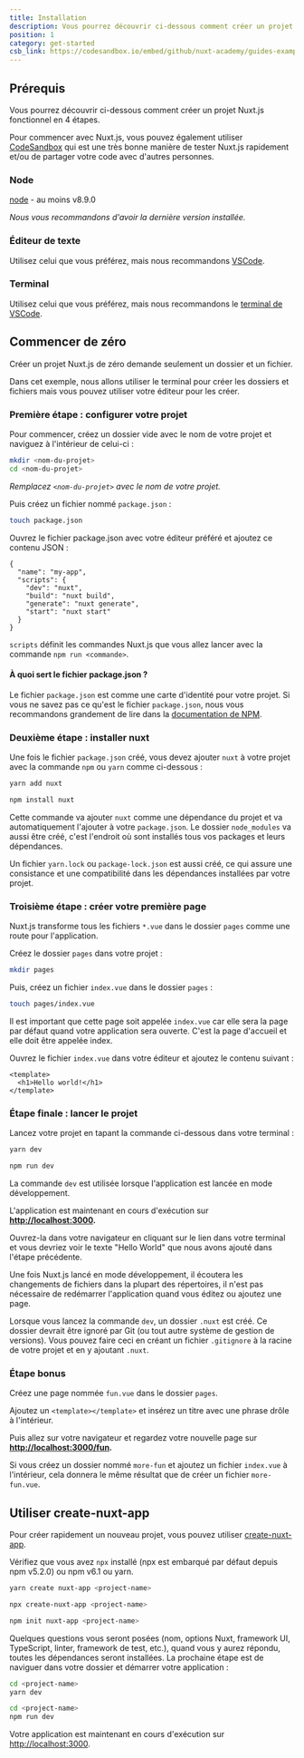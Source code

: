 ```yaml
---
title: Installation
description: Vous pourrez découvrir ci-dessous comment créer un projet Nuxt.js fonctionnel en 4 étapes.
position: 1
category: get-started
csb_link: https://codesandbox.io/embed/github/nuxt-academy/guides-examples/tree/master/01_get_started/01_installation?fontsize=14&hidenavigation=1&theme=dark
---
```


## Prérequis

Vous pourrez découvrir ci-dessous comment créer un projet Nuxt.js fonctionnel en 4 étapes.

<base-alert type="info">

Pour commencer avec Nuxt.js, vous pouvez également utiliser [CodeSandbox](https://template.nuxtjs.org) qui est une très bonne manière de tester Nuxt.js rapidement et/ou de partager votre code avec d'autres personnes.

</base-alert>

### Node

[node](https://nodejs.org/en/download/) - au moins v8.9.0

_Nous vous recommandons d'avoir la dernière version installée._

### Éditeur de texte

Utilisez celui que vous préférez, mais nous recommandons [VSCode](https://code.visualstudio.com/).

### Terminal

Utilisez celui que vous préférez, mais nous recommandons le [terminal de VSCode](https://code.visualstudio.com/docs/editor/integrated-terminal).

## Commencer de zéro

Créer un projet Nuxt.js de zéro demande seulement un dossier et un fichier.

Dans cet exemple, nous allons utiliser le terminal pour créer les dossiers et fichiers mais vous pouvez utiliser votre éditeur pour les créer.

### Première étape : configurer votre projet

Pour commencer, créez un dossier vide avec le nom de votre projet et naviguez à l'intérieur de celui-ci :

```bash
mkdir <nom-du-projet>
cd <nom-du-projet>
```

_Remplacez `<nom-du-projet>` avec le nom de votre projet._

Puis créez un fichier nommé `package.json` :

```bash
touch package.json
```

Ouvrez le fichier package.json avec votre éditeur préféré et ajoutez ce contenu JSON :

```json{}[package.json]
{
  "name": "my-app",
  "scripts": {
    "dev": "nuxt",
    "build": "nuxt build",
    "generate": "nuxt generate",
    "start": "nuxt start"
  }
}
```

`scripts` définit les commandes Nuxt.js que vous allez lancer avec la commande `npm run <commande>`.

#### **À quoi sert le fichier package.json ?**

Le fichier `package.json` est comme une carte d'identité pour votre projet. Si vous ne savez pas ce qu'est le fichier `package.json`, nous vous recommandons grandement de lire dans la [documentation de NPM](https://docs.npmjs.com/creating-a-package-json-file).

### Deuxième étape : installer nuxt

Une fois le fichier `package.json` créé, vous devez ajouter `nuxt` à votre projet avec la commande `npm` ou `yarn` comme ci-dessous :

<code-group>
  <code-block label="Yarn" active>

```bash
yarn add nuxt
```

  </code-block>
  <code-block label="NPM">

```bash
npm install nuxt
```

  </code-block>
</code-group>

Cette commande va ajouter `nuxt` comme une dépendance du projet et va automatiquement l'ajouter à votre `package.json`. Le dossier `node_modules` va aussi être créé, c'est l'endroit où sont installés tous vos packages et leurs dépendances.

<base-alert type="info">

Un fichier `yarn.lock` ou `package-lock.json` est aussi créé, ce qui assure une consistance et une compatibilité dans les dépendances installées par votre projet.

</base-alert>

### Troisième étape : créer votre première page

Nuxt.js transforme tous les fichiers `*.vue` dans le dossier `pages` comme une route pour l'application.

Créez le dossier `pages` dans votre projet :

```bash
mkdir pages
```

Puis, créez un fichier `index.vue` dans le dossier `pages` :

```bash
touch pages/index.vue
```

Il est important que cette page soit appelée `index.vue` car elle sera la page par défaut quand votre application sera ouverte. C'est la page d'accueil et elle doit être appelée index.

Ouvrez le fichier `index.vue` dans votre éditeur et ajoutez le contenu suivant :

```html{}[pages/index.vue]
<template>
  <h1>Hello world!</h1>
</template>
```

### Étape finale : lancer le projet

Lancez votre projet en tapant la commande ci-dessous dans votre terminal :

<code-group>
  <code-block label="Yarn" active>

```bash
yarn dev
```

  </code-block>
  <code-block label="NPM">

```bash
npm run dev
```

  </code-block>
</code-group>

<base-alert type="info">

La commande `dev` est utilisée lorsque l'application est lancée en mode développement.

</base-alert>

L'application est maintenant en cours d'exécution sur **[http://localhost:3000](http://localhost:3000/).**

Ouvrez-la dans votre navigateur en cliquant sur le lien dans votre terminal et vous devriez voir le texte "Hello World" que nous avons ajouté dans l'étape précédente.

<base-alert type="info">

Une fois Nuxt.js lancé en mode développement, il écoutera les changements de fichiers dans la plupart des répertoires, il n'est pas nécessaire de redémarrer l'application quand vous éditez ou ajoutez une page.

</base-alert>

<base-alert type="warning">

Lorsque vous lancez la commande `dev`, un dossier `.nuxt` est créé. Ce dossier devrait être ignoré par Git (ou tout autre système de gestion de versions). Vous pouvez faire ceci en créant un fichier `.gitignore` à la racine de votre projet et en y ajoutant `.nuxt`.

</base-alert>

### Étape bonus

Créez une page nommée `fun.vue` dans le dossier `pages`.

Ajoutez un `<template></template>` et insérez un titre avec une phrase drôle à l'intérieur.

Puis allez sur votre navigateur et regardez votre nouvelle page sur **[http://localhost:3000/fun](http://localhost:3000/fun).**

<base-alert type="info">

Si vous créez un dossier nommé `more-fun` et ajoutez un fichier `index.vue` à l'intérieur, cela donnera le même résultat que de créer un fichier `more-fun.vue`.

</base-alert>

<app-modal>
  <code-sandbox :src="csb_link"></code-sandbox>
</app-modal>

## Utiliser create-nuxt-app

Pour créer rapidement un nouveau projet, vous pouvez utiliser [create-nuxt-app](https://github.com/nuxt/create-nuxt-app).

Vérifiez que vous avez `npx` installé (npx est embarqué par défaut depuis npm v5.2.0) ou npm v6.1 ou yarn.

<code-group>
  <code-block label="Yarn" active>

```bash
yarn create nuxt-app <project-name>
```

  </code-block>
  <code-block label="NPX">

```bash
npx create-nuxt-app <project-name>
```

  </code-block>
    <code-block label="NPM">

```bash
npm init nuxt-app <project-name>
```

  </code-block>

</code-group>

Quelques questions vous seront posées (nom, options Nuxt, framework UI, TypeScript, linter, framework de test, etc.), quand vous y aurez répondu, toutes les dépendances seront installées. La prochaine étape est de naviguer dans votre dossier et démarrer votre application :

<code-group>
  <code-block label="Yarn" active>

```bash
cd <project-name>
yarn dev
```

  </code-block>
  <code-block label="NPM">

```bash
cd <project-name>
npm run dev
```

  </code-block>
</code-group>

Votre application est maintenant en cours d'exécution sur [http://localhost:3000](http://localhost:3000).
